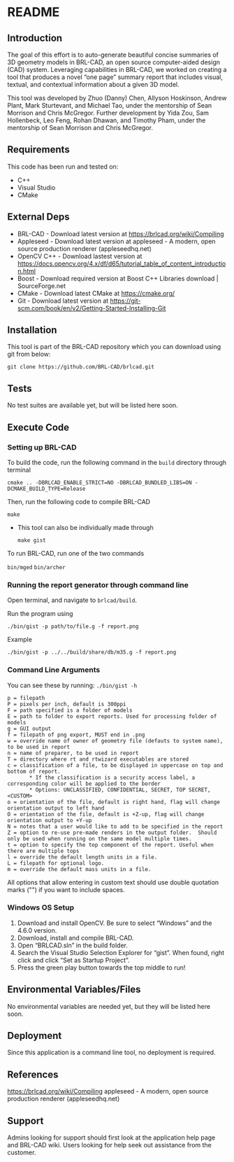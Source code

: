 # README

## Introduction ##

The goal of this effort is to auto-generate beautiful concise summaries of 3D geometry models in BRL-CAD, an open source computer-aided design (CAD) system. Leveraging capabilities in BRL-CAD, we worked on creating a tool that produces a novel “one page” summary report that includes visual, textual, and contextual information about a given 3D model.

This tool was developed by Zhuo (Danny) Chen, Allyson Hoskinson, Andrew Plant, Mark Sturtevant, and Michael Tao, under the mentorship of Sean Morrison and Chris McGregor. Further development by Yida Zou, Sam Hollenbeck, Leo Feng, Rohan Dhawan, and Timothy Pham, under the mentorship of Sean Morrison and Chris McGregor.

## Requirements ##

This code has been run and tested on:

* C++
* Visual Studio
* CMake


## External Deps  ##

* BRL-CAD - Download latest version at https://brlcad.org/wiki/Compiling
* Appleseed - Download latest version at appleseed - A modern, open source production renderer (appleseedhq.net)
* OpenCV C++ - Download lastest version at https://docs.opencv.org/4.x/df/d65/tutorial_table_of_content_introduction.html
* Boost - Download required version at Boost C++ Libraries download | SourceForge.net
* CMake - Download latest CMake at https://cmake.org/
* Git - Download latest version at https://git-scm.com/book/en/v2/Getting-Started-Installing-Git

## Installation ##

This tool is part of the BRL-CAD repository which you can download using git from below:

 `git clone https://github.com/BRL-CAD/brlcad.git`

## Tests ##

No test suites are available yet, but will be listed here soon.

## Execute Code ##
### Setting up BRL-CAD
To build the code, run the following command in the `build` directory through terminal

`cmake .. -DBRLCAD_ENABLE_STRICT=NO -DBRLCAD_BUNDLED_LIBS=ON -DCMAKE_BUILD_TYPE=Release`

Then, run the following code to compile BRL-CAD

`make`

 * This tool can also be individually made through
   
   `make gist`

To run BRL-CAD, run one of the two commands

`bin/mged`
`bin/archer`

### Running the report generator through command line

Open terminal, and navigate to `brlcad/build`. 

Run the program using

`./bin/gist -p path/to/file.g -f report.png`

Example

`./bin/gist -p ../../build/share/db/m35.g -f report.png`

### Command Line Arguments

You can see these by running:
`./bin/gist -h `

    p = filepath
    P = pixels per inch, default is 300ppi
    F = path specified is a folder of models
    E = path to folder to export reports. Used for processing folder of models
    g = GUI output
    f = filepath of png export, MUST end in .png
    w = override name of owner of geometry file (defauts to system name), to be used in report
    n = name of preparer, to be used in report
    T = directory where rt and rtwizard executables are stored
    c = classification of a file, to be displayed in uppercase on top and bottom of report.
           * If the classification is a security access label, a corresponding color will be applied to the border
           * Options: UNCLASSIFIED, CONFIDENTIAL, SECRET, TOP SECRET, <CUSTOM>
    o = orientation of the file, default is right hand, flag will change orientation output to left hand
    O = orientation of the file, default is +Z-up, flag will change orientation output to +Y-up
    N = notes that a user would like to add to be specified in the report
    Z = option to re-use pre-made renders in the output folder.  Should only be used when running on the same model multiple times.
    t = option to specify the top component of the report. Useful when there are multiple tops
    l = override the default length units in a file.
    L = filepath for optional logo.
    m = override the default mass units in a file.
    
All options that allow entering in custom text should use double quotation marks ("") if you want to include spaces.

### Windows OS Setup
1. Download and install OpenCV. Be sure to select “Windows” and the 4.6.0 version.
2. Download, install and compile BRL-CAD.
3. Open “BRLCAD.sln” in the build folder.
4. Search the Visual Studio Selection Explorer for “gist”. When found, right click and click “Set as Startup Project”.
5. Press the green play button towards the top middle to run!

## Environmental Variables/Files ##

No environmental variables are needed yet, but they will be listed here soon.

## Deployment ##

Since this application is a command line tool, no deployment is required.

## References ##

https://brlcad.org/wiki/Compiling
appleseed - A modern, open source production renderer (appleseedhq.net)

## Support ##

Admins looking for support should first look at the application help page and BRL-CAD wiki.
Users looking for help seek out assistance from the customer.
